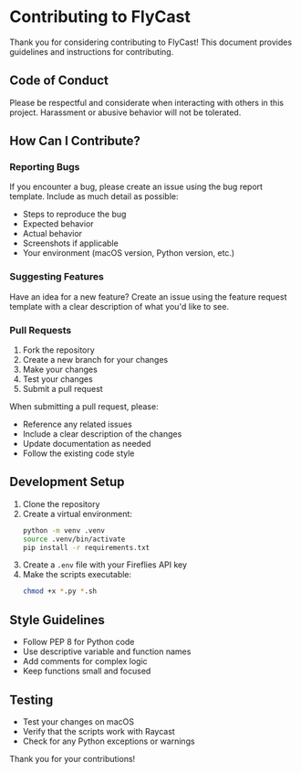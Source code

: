 # Contributing to FlyCast

Thank you for considering contributing to FlyCast! This document provides guidelines and instructions for contributing.

## Code of Conduct

Please be respectful and considerate when interacting with others in this project. Harassment or abusive behavior will not be tolerated.

## How Can I Contribute?

### Reporting Bugs

If you encounter a bug, please create an issue using the bug report template. Include as much detail as possible:

- Steps to reproduce the bug
- Expected behavior
- Actual behavior
- Screenshots if applicable
- Your environment (macOS version, Python version, etc.)

### Suggesting Features

Have an idea for a new feature? Create an issue using the feature request template with a clear description of what you'd like to see.

### Pull Requests

1. Fork the repository
2. Create a new branch for your changes
3. Make your changes
4. Test your changes
5. Submit a pull request

When submitting a pull request, please:

- Reference any related issues
- Include a clear description of the changes
- Update documentation as needed
- Follow the existing code style

## Development Setup

1. Clone the repository
2. Create a virtual environment:
   ```bash
   python -m venv .venv
   source .venv/bin/activate
   pip install -r requirements.txt
   ```
3. Create a `.env` file with your Fireflies API key
4. Make the scripts executable:
   ```bash
   chmod +x *.py *.sh
   ```

## Style Guidelines

- Follow PEP 8 for Python code
- Use descriptive variable and function names
- Add comments for complex logic
- Keep functions small and focused

## Testing

- Test your changes on macOS
- Verify that the scripts work with Raycast
- Check for any Python exceptions or warnings

Thank you for your contributions!